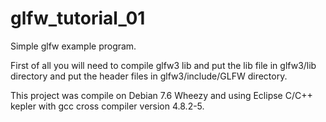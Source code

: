 glfw_tutorial_01
================

Simple glfw example program.

First of all you will need to compile glfw3 lib and put the lib file in glfw3/lib directory and put the header files in glfw3/include/GLFW directory.

This project was compile on Debian 7.6 Wheezy and using Eclipse C/C++ kepler with gcc cross compiler version 4.8.2-5.
